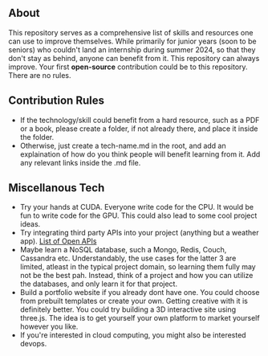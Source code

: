 ## About

This repository serves as a comprehensive list of skills and resources one can use to improve themselves.
While primarily for junior years (soon to be seniors) who couldn't land an internship during summer 2024, so that they don't stay as behind, anyone can benefit from it.
This repository can always improve.
Your first **open-source** contribution could be to this repository. There are no rules.

## Contribution Rules

-  If the technology/skill could benefit from a hard resource, such as a PDF or a book, please create a folder, if not already there, and place it inside the folder.
-  Otherwise, just create a tech-name.md in the root, and add an explaination of how do you think people will benefit learning from it. Add any relevant links inside the .md file.

## Miscellanous Tech

-  Try your hands at CUDA. Everyone write code for the CPU. It would be fun to write code for the GPU. This could also lead to some cool project ideas.
-  Try integrating third party APIs into your project (anything but a weather app). [List of Open APIs](https://rapidapi.com/hub)
-  Maybe learn a NoSQL database, such a Mongo, Redis, Couch, Cassandra etc. Understandably, the use cases for the latter 3 are limited, atleast in the typical project domain, so learning them fully may not be the best pah. Instead, think of a project and how you can utilize the databases, and only learn it for that project.
-  Build a portfolio website if you already dont have one. You could choose from prebuilt templates or create your own. Getting creative with it is definitely better. You could try building a 3D interactive site using three.js. The idea is to get yourself your own platform to market yourself however you like.
-  If you're interested in cloud computing, you might also be interested devops.
